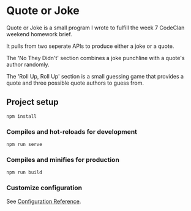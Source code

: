 # Quote or Joke

Quote or Joke is a small program I wrote to fulfill the week 7 CodeClan weekend homework brief.

It pulls from two seperate APIs to produce either a joke or a quote.

The 'No They Didn't' section combines a joke punchline with a quote's author randomly.

The 'Roll Up, Roll Up' section is a small guessing game that provides a quote and three possible quote authors to guess from.

## Project setup
```
npm install
```

### Compiles and hot-reloads for development
```
npm run serve
```

### Compiles and minifies for production
```
npm run build
```

### Customize configuration
See [Configuration Reference](https://cli.vuejs.org/config/).
